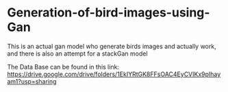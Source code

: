 # Generation-of-bird-images-using-Gan
This is an actual gan model who generate birds images and actually work, and there is also an attempt for a stackGan model


The Data Base can be found in this link: https://drive.google.com/drive/folders/1EkIYRtGK8FFsOAC4EyCVIKx9pIhayam1?usp=sharing
